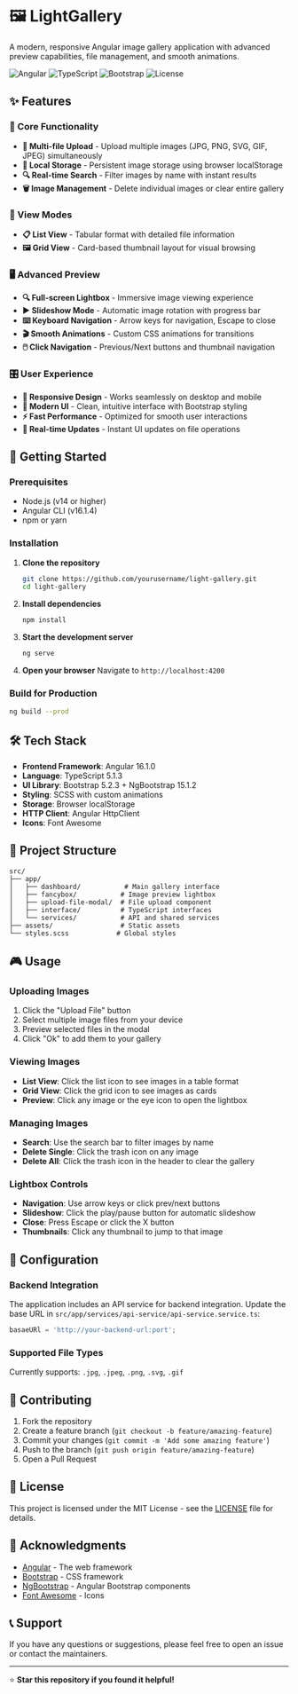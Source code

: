 # 🖼️ LightGallery

A modern, responsive Angular image gallery application with advanced preview capabilities, file management, and smooth animations.

![Angular](https://img.shields.io/badge/Angular-16.1.0-red?style=flat-square&logo=angular)
![TypeScript](https://img.shields.io/badge/TypeScript-5.1.3-blue?style=flat-square&logo=typescript)
![Bootstrap](https://img.shields.io/badge/Bootstrap-5.2.3-purple?style=flat-square&logo=bootstrap)
![License](https://img.shields.io/badge/License-MIT-green?style=flat-square)

## ✨ Features

### 🎯 Core Functionality
- **📁 Multi-file Upload** - Upload multiple images (JPG, PNG, SVG, GIF, JPEG) simultaneously
- **💾 Local Storage** - Persistent image storage using browser localStorage
- **🔍 Real-time Search** - Filter images by name with instant results
- **🗑️ Image Management** - Delete individual images or clear entire gallery

### 🎨 View Modes
- **📋 List View** - Tabular format with detailed file information
- **🖼️ Grid View** - Card-based thumbnail layout for visual browsing

### 🖥️ Advanced Preview
- **🔍 Full-screen Lightbox** - Immersive image viewing experience
- **▶️ Slideshow Mode** - Automatic image rotation with progress bar
- **⌨️ Keyboard Navigation** - Arrow keys for navigation, Escape to close
- **🎬 Smooth Animations** - Custom CSS animations for transitions
- **🖱️ Click Navigation** - Previous/Next buttons and thumbnail navigation

### 🎛️ User Experience
- **📱 Responsive Design** - Works seamlessly on desktop and mobile
- **🎨 Modern UI** - Clean, intuitive interface with Bootstrap styling
- **⚡ Fast Performance** - Optimized for smooth user interactions
- **🔄 Real-time Updates** - Instant UI updates on file operations

## 🚀 Getting Started

### Prerequisites
- Node.js (v14 or higher)
- Angular CLI (v16.1.4)
- npm or yarn

### Installation

1. **Clone the repository**
   ```bash
   git clone https://github.com/yourusername/light-gallery.git
   cd light-gallery
   ```

2. **Install dependencies**
   ```bash
   npm install
   ```

3. **Start the development server**
   ```bash
   ng serve
   ```

4. **Open your browser**
   Navigate to `http://localhost:4200`

### Build for Production
```bash
ng build --prod
```

## 🛠️ Tech Stack

- **Frontend Framework**: Angular 16.1.0
- **Language**: TypeScript 5.1.3
- **UI Library**: Bootstrap 5.2.3 + NgBootstrap 15.1.2
- **Styling**: SCSS with custom animations
- **Storage**: Browser localStorage
- **HTTP Client**: Angular HttpClient
- **Icons**: Font Awesome

## 📁 Project Structure

```
src/
├── app/
│   ├── dashboard/           # Main gallery interface
│   ├── fancybox/           # Image preview lightbox
│   ├── upload-file-modal/  # File upload component
│   ├── interface/          # TypeScript interfaces
│   └── services/           # API and shared services
├── assets/                 # Static assets
└── styles.scss            # Global styles
```

## 🎮 Usage

### Uploading Images
1. Click the "Upload File" button
2. Select multiple image files from your device
3. Preview selected files in the modal
4. Click "Ok" to add them to your gallery

### Viewing Images
- **List View**: Click the list icon to see images in a table format
- **Grid View**: Click the grid icon to see images as cards
- **Preview**: Click any image or the eye icon to open the lightbox

### Managing Images
- **Search**: Use the search bar to filter images by name
- **Delete Single**: Click the trash icon on any image
- **Delete All**: Click the trash icon in the header to clear the gallery

### Lightbox Controls
- **Navigation**: Use arrow keys or click prev/next buttons
- **Slideshow**: Click the play/pause button for automatic slideshow
- **Close**: Press Escape or click the X button
- **Thumbnails**: Click any thumbnail to jump to that image

## 🔧 Configuration

### Backend Integration
The application includes an API service for backend integration. Update the base URL in `src/app/services/api-service/api-service.service.ts`:

```typescript
basaeURl = 'http://your-backend-url:port';
```

### Supported File Types
Currently supports: `.jpg`, `.jpeg`, `.png`, `.svg`, `.gif`

## 🤝 Contributing

1. Fork the repository
2. Create a feature branch (`git checkout -b feature/amazing-feature`)
3. Commit your changes (`git commit -m 'Add some amazing feature'`)
4. Push to the branch (`git push origin feature/amazing-feature`)
5. Open a Pull Request

## 📝 License

This project is licensed under the MIT License - see the [LICENSE](LICENSE) file for details.

## 🙏 Acknowledgments

- [Angular](https://angular.io/) - The web framework
- [Bootstrap](https://getbootstrap.com/) - CSS framework
- [NgBootstrap](https://ng-bootstrap.github.io/) - Angular Bootstrap components
- [Font Awesome](https://fontawesome.com/) - Icons

## 📞 Support

If you have any questions or suggestions, please feel free to open an issue or contact the maintainers.

---

⭐ **Star this repository if you found it helpful!**